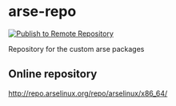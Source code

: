 # arse-repo
[![Publish to Remote Repository](https://github.com/ArseLinuxOS-Development/arse-repo/actions/workflows/push-to-repo.yml/badge.svg?branch=main)](https://github.com/ArseLinuxOS-Development/arse-repo/actions/workflows/push-to-repo.yml)

Repository for the custom arse packages


## Online repository 
http://repo.arselinux.org/repo/arselinux/x86_64/
